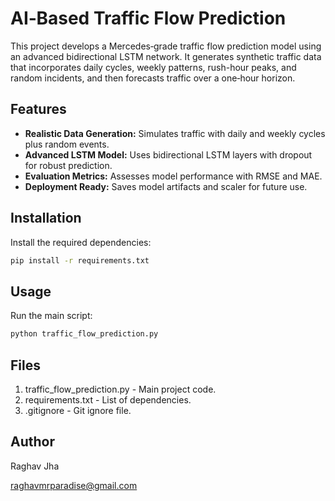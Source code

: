 # AI‑Based Traffic Flow Prediction

This project develops a Mercedes‑grade traffic flow prediction model using an advanced bidirectional LSTM network. It generates synthetic traffic data that incorporates daily cycles, weekly patterns, rush-hour peaks, and random incidents, and then forecasts traffic over a one‑hour horizon.

## Features

- **Realistic Data Generation:** Simulates traffic with daily and weekly cycles plus random events.
- **Advanced LSTM Model:** Uses bidirectional LSTM layers with dropout for robust prediction.
- **Evaluation Metrics:** Assesses model performance with RMSE and MAE.
- **Deployment Ready:** Saves model artifacts and scaler for future use.

## Installation

Install the required dependencies:

```bash
pip install -r requirements.txt
```

## Usage

Run the main script:

```bash
python traffic_flow_prediction.py
```

## Files

1. traffic_flow_prediction.py - Main project code.
2. requirements.txt - List of dependencies.
3. .gitignore - Git ignore file.

## Author

Raghav Jha

raghavmrparadise@gmail.com




